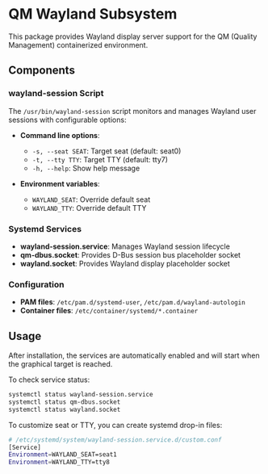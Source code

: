 # QM Wayland Subsystem

This package provides Wayland display server support for the QM (Quality Management) containerized environment.

## Components

### wayland-session Script

The `/usr/bin/wayland-session` script monitors and manages Wayland user sessions with configurable options:

- **Command line options**:
  - `-s, --seat SEAT`: Target seat (default: seat0)
  - `-t, --tty TTY`: Target TTY (default: tty7)
  - `-h, --help`: Show help message

- **Environment variables**:
  - `WAYLAND_SEAT`: Override default seat
  - `WAYLAND_TTY`: Override default TTY

### Systemd Services

- **wayland-session.service**: Manages Wayland session lifecycle
- **qm-dbus.socket**: Provides D-Bus session bus placeholder socket
- **wayland.socket**: Provides Wayland display placeholder socket

### Configuration

- **PAM files**: `/etc/pam.d/systemd-user`, `/etc/pam.d/wayland-autologin`
- **Container files**: `/etc/container/systemd/*.container`

## Usage

After installation, the services are automatically enabled and will start when the graphical target is reached.

To check service status:

```bash
systemctl status wayland-session.service
systemctl status qm-dbus.socket
systemctl status wayland.socket
```

To customize seat or TTY, you can create systemd drop-in files:

```bash
# /etc/systemd/system/wayland-session.service.d/custom.conf
[Service]
Environment=WAYLAND_SEAT=seat1
Environment=WAYLAND_TTY=tty8
```
